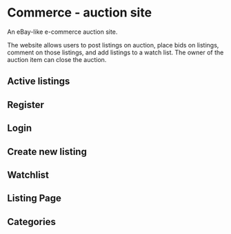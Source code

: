 # Commerce - auction site

An eBay-like e-commerce auction site.

The website allows users to post listings on auction, place bids on listings, comment on those listings, and add listings to a watch list. The owner of the auction item can close the auction.

## Active listings
## Register
## Login

## Create new listing
## Watchlist

## Listing Page
## Categories
